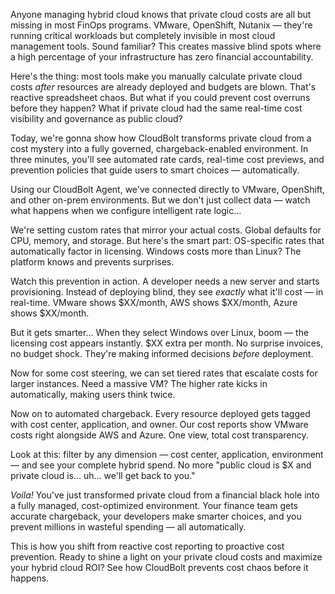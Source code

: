 Anyone managing hybrid cloud knows that private cloud costs are all but missing in most FinOps programs. VMware, OpenShift, Nutanix — they're running critical workloads but completely invisible in most cloud management tools. Sound familiar? This creates massive blind spots where a high percentage of your infrastructure has zero financial accountability.

Here's the thing: most tools make you manually calculate private cloud costs _after_ resources are already deployed and budgets are blown. That's reactive spreadsheet chaos. But what if you could prevent cost overruns before they happen? What if private cloud had the same real-time cost visibility and governance as public cloud?

Today, we're gonna show how CloudBolt transforms private cloud from a cost mystery into a fully governed, chargeback-enabled environment. In three minutes, you'll see automated rate cards, real-time cost previews, and prevention policies that guide users to smart choices — automatically.

Using our CloudBolt Agent, we've connected directly to VMware, OpenShift, and other on-prem environments. But we don't just collect data — watch what happens when we configure intelligent rate logic...

We're setting custom rates that mirror your actual costs. Global defaults for CPU, memory, and storage. But here's the smart part: OS-specific rates that automatically factor in licensing. Windows costs more than Linux? The platform knows and prevents surprises.

Watch this prevention in action. A developer needs a new server and starts provisioning. Instead of deploying blind, they see _exactly_ what it'll cost — in real-time. VMware shows $XX/month, AWS shows $XX/month, Azure shows $XX/month.

But it gets smarter... When they select Windows over Linux, boom — the licensing cost appears instantly. $XX extra per month. No surprise invoices, no budget shock. They're making informed decisions _before_ deployment.

Now for some cost steering, we can set tiered rates that escalate costs for larger instances. Need a massive VM? The higher rate kicks in automatically, making users think twice.

Now on to automated chargeback. Every resource deployed gets tagged with cost center, application, and owner. Our cost reports show VMware costs right alongside AWS and Azure. One view, total cost transparency.

Look at this: filter by any dimension — cost center, application, environment — and see your complete hybrid spend. No more "public cloud is $X and private cloud is... uh... we'll get back to you."

_Voila!_ You've just transformed private cloud from a financial black hole into a fully managed, cost-optimized environment. Your finance team gets accurate chargeback, your developers make smarter choices, and you prevent millions in wasteful spending — all automatically.

This is how you shift from reactive cost reporting to proactive cost prevention. Ready to shine a light on your private cloud costs and maximize your hybrid cloud ROI? See how CloudBolt prevents cost chaos before it happens.